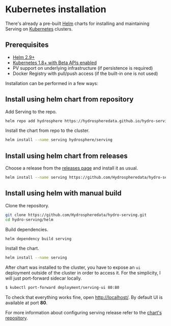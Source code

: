 # Kubernetes installation

There's already a pre-built [Helm](https://helm.sh/) charts for installing and 
maintaining Serving on [Kubernetes](https://kubernetes.io/) clusters.

## Prerequisites

- [Helm 2.9+](https://docs.helm.sh/using_helm/#install-helm)
- [Kubernetes 1.8+ with Beta APIs enabled](https://kubernetes.io/docs/setup/)
- PV support on underlying infrastructure (if persistence is required)
- Docker Registry with pull/push access (if the built-in one is not used)


Installation can be performed in a few ways:

## Install using helm chart from repository 

Add Serving to the repo.

```sh
helm repo add hydrosphere https://hydrospheredata.github.io/hydro-serving/
```

Install the chart from repo to the cluster.

```sh
helm install --name serving hydrosphere/serving
```

## Install using helm chart from releases

Choose a release from the 
[releases page](https://github.com/Hydrospheredata/hydro-serving/releases) and 
install it as usual.
   
```sh
helm install --name serving https://github.com/Hydrospheredata/hydro-serving/releases/download/0.1.15/serving-0.1.15.tgz
```

## Install using helm with manual build

Clone the repository.

```sh
git clone https://github.com/Hydrospheredata/hydro-serving.git
cd hydro-serving/helm
```

Build dependencies.

```sh
helm dependency build serving
```

Install the chart.

```sh
helm install --name serving
```

After chart was installed to the cluster, you have to expose an `ui` deployment
outside of the cluster in order to access it. For the simplicity, I will just 
port-forward sidecar locally. 

```sh
$ kubectl port-forward deployment/serving-ui 80:80
```

To check that everything works fine, open [http://localhost/](http://localhost/).
By default UI is available at port __80__.

For more information about configuring serving release refer to the 
[chart's repository](https://github.com/Hydrospheredata/hydro-serving-helm/tree/master/).
